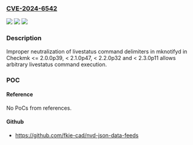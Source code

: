 ### [CVE-2024-6542](https://cve.mitre.org/cgi-bin/cvename.cgi?name=CVE-2024-6542)
![](https://img.shields.io/static/v1?label=Product&message=Checkmk&color=blue)
![](https://img.shields.io/static/v1?label=Version&message=2.3.0%3C%202.3.0p11%20&color=brighgreen)
![](https://img.shields.io/static/v1?label=Vulnerability&message=CWE-140%3A%20Improper%20Neutralization%20of%20Delimiters&color=brighgreen)

### Description

Improper neutralization of livestatus command delimiters in mknotifyd in Checkmk <= 2.0.0p39, < 2.1.0p47, < 2.2.0p32 and < 2.3.0p11 allows arbitrary livestatus command execution.

### POC

#### Reference
No PoCs from references.

#### Github
- https://github.com/fkie-cad/nvd-json-data-feeds

